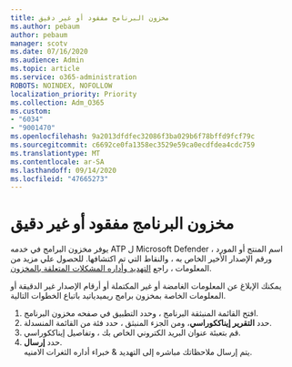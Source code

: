 ```yaml
---
title: مخزون البرنامج مفقود أو غير دقيق
ms.author: pebaum
author: pebaum
manager: scotv
ms.date: 07/16/2020
ms.audience: Admin
ms.topic: article
ms.service: o365-administration
ROBOTS: NOINDEX, NOFOLLOW
localization_priority: Priority
ms.collection: Adm_O365
ms.custom:
- "6034"
- "9001470"
ms.openlocfilehash: 9a2013dfdfec32086f3ba029b6f78bffd9fcf79c
ms.sourcegitcommit: c6692ce0fa1358ec3529e59ca0ecdfdea4cdc759
ms.translationtype: MT
ms.contentlocale: ar-SA
ms.lasthandoff: 09/14/2020
ms.locfileid: "47665273"
---
```

# <a name="software-inventory-is-missing-or-inaccurate"></a>مخزون البرنامج مفقود أو غير دقيق

يوفر مخزون البرامج في خدمه ATP ل Microsoft Defender اسم المنتج أو المورد ، ورقم الإصدار الأخير الخاص به ، والنقاط التي تم اكتشافها. للحصول علي مزيد من المعلومات ، راجع [التهديد وأداره المشكلات المتعلقة بالمخزون](https://docs.microsoft.com/windows/security/threat-protection/microsoft-defender-atp/tvm-software-inventory).

يمكنك الإبلاغ عن المعلومات الغامضة أو غير المكتملة أو أرقام الإصدار غير الدقيقة أو المعلومات الخاصة بمخزون برامج ريميدياتيد باتباع الخطوات التالية.  

1. افتح القائمة المنبثقة البرنامج ، وحدد التطبيق في صفحه مخزون البرنامج.
2. حدد **التقرير إيناككوراسي**، ومن الجزء المنبثق ، حدد فئة من القائمة المنسدلة.
3. قم بتعبئة عنوان البريد الكتروني الخاص بك ، وتفاصيل إيناككوراسي.
4. حدد **إرسال**.</br>
    يتم إرسال ملاحظاتك مباشره إلى التهديد & خبراء أداره الثغرات الامنيه.